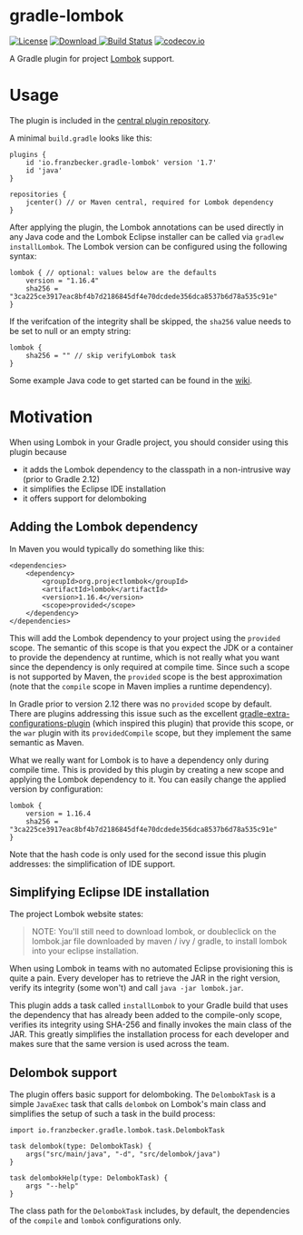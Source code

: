 # gradle-lombok
[![License](http://img.shields.io/badge/license-Apache_2.0-blue.svg?style=flat)](https://www.apache.org/licenses/LICENSE-2.0.html)
[![Download](https://api.bintray.com/packages/franzbecker/maven/gradle-lombok-plugin/images/download.svg) ](https://bintray.com/franzbecker/maven/gradle-lombok-plugin/_latestVersion)
[![Build Status](https://travis-ci.org/franzbecker/gradle-lombok.svg?branch=master)](https://travis-ci.org/franzbecker/gradle-lombok)
[![codecov.io](http://codecov.io/github/franzbecker/gradle-lombok/coverage.svg?branch=master)](http://codecov.io/github/franzbecker/gradle-lombok?branch=master)


A Gradle plugin for project [Lombok](https://projectlombok.org) support.

# Usage
The plugin is included in the [central plugin repository](https://plugins.gradle.org/plugin/io.franzbecker.gradle-lombok/1.7). 

A minimal `build.gradle` looks like this:

	plugins {
		id 'io.franzbecker.gradle-lombok' version '1.7'
		id 'java'
	}
	
	repositories {
		jcenter() // or Maven central, required for Lombok dependency
	}


After applying the plugin, the Lombok annotations can be used directly in any Java code and the Lombok Eclipse installer can be called via `gradlew installLombok`. The Lombok version can be configured using the following syntax:

	lombok { // optional: values below are the defaults
		version = "1.16.4"
		sha256 = "3ca225ce3917eac8bf4b7d2186845df4e70dcdede356dca8537b6d78a535c91e"
	}

If the verifcation of the integrity shall be skipped, the `sha256` value needs to be set to null or an empty string:

	lombok {
		sha256 = "" // skip verifyLombok task
	}

Some example Java code to get started can be found in the [wiki](https://github.com/franzbecker/gradle-lombok/wiki/Lombok-getting-started).


# Motivation

When using Lombok in your Gradle project, you should consider using this plugin because

* it adds the Lombok dependency to the classpath in a non-intrusive way (prior to Gradle 2.12) 
* it simplifies the Eclipse IDE installation
* it offers support for delomboking

## Adding the Lombok dependency

In Maven you would typically do something like this:

	<dependencies>
		<dependency>
			<groupId>org.projectlombok</groupId>
			<artifactId>lombok</artifactId>
			<version>1.16.4</version>
			<scope>provided</scope>
		</dependency>
	</dependencies>
	
This will add the Lombok dependency to your project using the `provided` scope. The semantic of this scope is that you expect the JDK or a container to provide the dependency at runtime, which is not really what you want since the dependency is only required at compile time. Since such a scope is not supported by Maven, the `provided` scope is the best approximation (note that the `compile` scope in Maven implies a runtime dependency).

In Gradle prior to version 2.12 there was no `provided` scope by default. There are plugins addressing this issue such as the excellent [gradle-extra-configurations-plugin](https://github.com/nebula-plugins/gradle-extra-configurations-plugin) (which inspired this plugin) that provide this scope, or the `war` plugin with its `providedCompile` scope, but they implement the same semantic as Maven.

What we really want for Lombok is to have a dependency only during compile time. This is provided by this plugin by creating a new scope and applying the Lombok dependency to it. You can easily change the applied version by configuration:

	lombok {
		version = 1.16.4
		sha256 = "3ca225ce3917eac8bf4b7d2186845df4e70dcdede356dca8537b6d78a535c91e"
	}
	
Note that the hash code is only used for the second issue this plugin addresses: the simplification of IDE support.

## Simplifying Eclipse IDE installation

The project Lombok website states:
> NOTE: You'll still need to download lombok, or doubleclick on the lombok.jar file downloaded by maven / ivy / gradle, to install lombok into your eclipse installation.
 
When using Lombok in teams with no automated Eclipse provisioning this is quite a pain. Every developer has to retrieve the JAR in the right version, verify its integrity (some won't) and call `java -jar lombok.jar`.

This plugin adds a task called `installLombok` to your Gradle build that uses the dependency that has already been added to the compile-only scope, verifies its integrity using SHA-256 and finally invokes the main class of the JAR. This greatly simplifies the installation process for each developer and makes sure that the same version is used across the team.

## Delombok support
The plugin offers basic support for delomboking. The `DelombokTask` is a simple `JavaExec` task that calls `delombok` on Lombok's main class and simplifies the setup of such a task in the build process:

	import io.franzbecker.gradle.lombok.task.DelombokTask
	
	task delombok(type: DelombokTask) {
		args("src/main/java", "-d", "src/delombok/java")
	}
	
	task delombokHelp(type: DelombokTask) {
		args "--help"
	}
	
The class path for the `DelombokTask` includes, by default, the dependencies of the `compile` and `lombok` configurations only.
